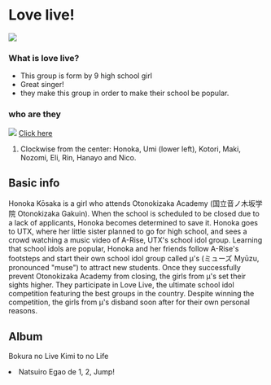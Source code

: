 <title>HTML: Images</title>
<h1>Love live!</h1>

<img src="https://wallpapermemory.com/uploads/740/love-live-wallpaper-hd-1080p-151905.jpg"> 

<h3>What is love live?</h3>

<ul>
    <li>This group is form by 9 high school girl</li>
    <li>Great singer!</li>
    <li>they make this group in order to make their school be popular.</li>
</ul>

<h3>who are they</h3>

 <img src="https://upload.wikimedia.org/wikipedia/en/b/b9/Love_Live%21_promotional_image.jpg"> 
 <a href='https://en.wikipedia.org/wiki/Love_Live!'>Click here </a>

<ol>
    <li> Clockwise from the center: Honoka, Umi (lower left), Kotori, Maki, Nozomi, Eli, Rin, Hanayo and Nico.</li>
</ol>

<h2>Basic info</h2>

<p>Honoka Kōsaka is a girl who attends Otonokizaka Academy (国立音ノ木坂学院 Otonokizaka Gakuin). When the school is scheduled to be closed due to a lack of applicants, Honoka becomes determined to save it. Honoka goes to UTX, where her little sister planned to go for high school, and sees a crowd watching a music video of A-Rise, UTX's school idol group. Learning that school idols are popular, Honoka and her friends follow A-Rise's footsteps and start their own school idol group called μ's (ミューズ Myūzu, pronounced "muse") to attract new students. Once they successfully prevent Otonokizaka Academy from closing, the girls from μ's set their sights higher. They participate in Love Live, the ultimate school idol competition featuring the best groups in the country. Despite winning the competition, the girls from μ's disband soon after for their own personal reasons.</p>

<h2>Album</h2>

<p>Bokura no Live Kimi to no Life <br>
<li>Natsuiro Egao de 1, 2, Jump!</li></p>


